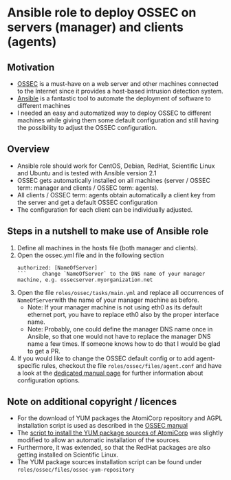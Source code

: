 # Ansible role to deploy OSSEC on servers (manager) and clients (agents)

## Motivation 
* [OSSEC](http://ossec.github.io/) is a must-have on a web server and other machines connected to the Internet since it provides a host-based intrusion detection system.
* [Ansible](https://www.ansible.com/)  is a fantastic tool to automate the deployment of software to different machines
* I needed an easy and automatized way to deploy OSSEC to different machines while giving them some default configuration and still having the possibility to adjust the OSSEC configuration.

## Overview
* Ansible role should work for CentOS, Debian, RedHat, Scientific Linux and Ubuntu and is tested with Ansible version 2.1
* OSSEC gets automatically installed on all machines (server / OSSEC term: manager and clients / OSSEC term: agents).
* All clients / OSSEC term: agents obtain automatically a client key from the server and get a default OSSEC configuration
* The configuration for each client can be individually adjusted.

## Steps in a nutshell to make use of Ansible role

1. Define all machines in the hosts file (both manager and clients).
2. Open the ossec.yml file and in the following section
	```
	authorized: [NameOfServer]
	``` 	change `NameOfServer` to the DNS name of your manager machine, e.g. ossecserver.myorganization.net
1. Open the file `roles/ossec/tasks/main.yml` and replace all occurrences of `NameOfServer`with the name of your manager machine as before.
	* Note: If your manager machine is not using eth0 as its default ethernet port, you have to replace eth0 also by the proper interface name.
	* Note: Probably, one could define the manager DNS name once in Ansible, so that one would not have to replace the manager DNS name a few times. If someone knows how to do that I would be glad to get a PR.
1. If you would like to change the OSSEC default config or to add agent-specific rules, checkout the file `roles/ossec/files/agent.conf` and have a look at the [dedicated manual page](http://ossec.github.io/docs/manual/agent/agent-configuration.html) for further information about configuration options.

## Note on additional copyright / licences
* For the download of YUM packages the AtomiCorp repository and AGPL installation script is used as described in the [OSSEC manual](http://ossec.github.io/docs/manual/installation/installation-package.html)
* The [script to install the YUM package sources of AtomiCorp](https://updates.atomicorp.com/installers/atomic) was slightly modified to allow an automatic installation of the sources.
* Furthermore, it was extended, so that the RedHat packages are also getting installed on Scientific Linux.
* The YUM package sources installation script can be found under `roles/ossec/files/ossec-yum-repository`